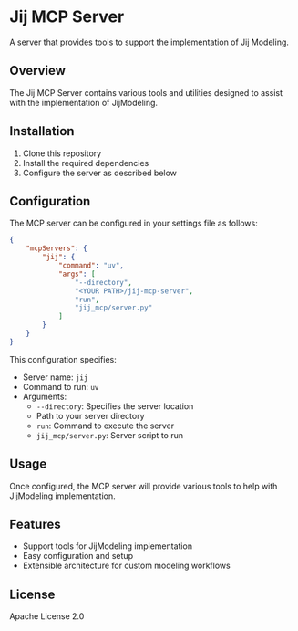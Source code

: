 # Jij MCP Server

A server that provides tools to support the implementation of Jij Modeling.

## Overview

The Jij MCP Server contains various tools and utilities designed to assist with the implementation of JijModeling. 

## Installation

1. Clone this repository
2. Install the required dependencies
3. Configure the server as described below

## Configuration

The MCP server can be configured in your settings file as follows:

```json
{
    "mcpServers": {
        "jij": {
            "command": "uv",
            "args": [
                "--directory",
                "<YOUR PATH>/jij-mcp-server",
                "run",
                "jij_mcp/server.py"
            ]
        }
    }
}
```

This configuration specifies:
- Server name: `jij`
- Command to run: `uv`
- Arguments:
    - `--directory`: Specifies the server location
    - Path to your server directory
    - `run`: Command to execute the server
    - `jij_mcp/server.py`: Server script to run

## Usage

Once configured, the MCP server will provide various tools to help with JijModeling implementation.

## Features

- Support tools for JijModeling implementation
- Easy configuration and setup
- Extensible architecture for custom modeling workflows

## License

Apache License 2.0